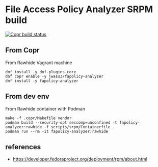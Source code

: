 File Access Policy Analyzer SRPM build
===

[![Copr build status](https://copr.fedorainfracloud.org/coprs/jwass3/fapolicy-analyzer/package/fapolicy-analyzer/status_image/last_build.png)](https://copr.fedorainfracloud.org/coprs/jwass3/fapolicy-analyzer/package/fapolicy-analyzer/)

## From Copr

From Rawhide Vagrant machine

```text
dnf install -y dnf-plugins-core
dnf copr enable -y jwass3/fapolicy-analyzer
dnf install -y fapolicy-analyzer
```


## From dev env

From Rawhide container with Podman

```text
make -f .copr/Makefile vendor
podman build --security-opt seccomp=unconfined -t fapolicy-analyzer:rawhide -f scripts/srpm/Containerfile .
podman run --rm -it fapolicy-analyzer:rawhide
```

## references

- https://developer.fedoraproject.org/deployment/rpm/about.html

